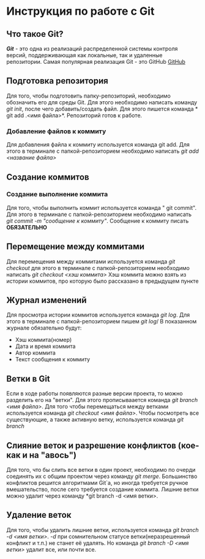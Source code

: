 # Инструкция по работе с Git 

##  Что такое Git?
***Git*** - это одна из реализаций распределенной системы контроля версий, поддерживающая как локальные, так и удаленные репозитории. Самая популярная реализация Git - это GitHub [GitHub](https://github.com) 

## Подготовка репозитория
Для того, чтобы подготовить папку-репозиторий, необходимо обозначить его для среды Git. Для этого необходимо написать команду *git init*, после чего добавить/создать файл. Для этого пишется команда * git add .\<имя файла>*. Репозиторий готов к работе.

### Добавление файлов к коммиту
Для добавления файла к коммиту используется команда git add. Для этого в терминале с папкой-репозиторием необходимо написать *git add <название файла>*
## Создание коммитов

### Создание выполнение коммита
Для того, чтобы выполнить коммит используется команда " git commit". Для этого в терминале с папкой-репозиторием необходимо написать *git commit -m "сообщение к коммиту"*. Сообщение к коммиту писать **ОБЯЗАТЕЛЬНО**

## Перемещение между коммитами
Для перемещения между коммитами используется команда *git checkout* для этого в терминале с папкой-репозиторием необходимо написать *git checkout <хэш коммита>* Хэш коммита можно взять из истории коммитов, про которую было рассказано в предыдущем пункте

## Журнал изменений
Для просмотра истории коммитов используется команда *git log*. Для этого в терминале с папкой-репозиторием пишем *git log*/ В показанном журнале обязательно будут:
* Хэш коммита(номер)
* Дата и время коммита
* Автор коммита
* Текст сообщения к коммиту


## Ветки в Git 
Если в ходе работы появляются разные версии проекта, то можно разделить его на "ветки". Для этого прописываается команда *git branch <имя файла>*. Для того чтобы перемещаться между ветками используется команда *git checkout <имя файла>*.
Чтобы посмотреть все существующие, а также активную ветку, используется команда *git branch*

## Слияние веток и разрешение конфликтов (кое-как и на "авось")
Для того, что бы слить все ветки в один проект, необходимо по очерди соединять их с общим проектом через команду *git merge*. Большинство конфликтов решится алгоритмами Git`a, но иногда требуется ручное вмешательство, после сего требуется создание коммита. Лишние ветки можно удалит через команду *git branch -d <имя ветки>.

## Удаление веток
Для того, чтобы удалить лишние ветки, используется команда *git branch -d <имя ветки>*. *-d* при сомнительном статусе ветки(неразрешенный конфликт и т.п.) не станет её удалять. Но команда *git branch -D <имя ветки>* удалит все, или почти все.
